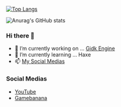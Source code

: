 [![Top Langs](https://github-readme-stats.vercel.app/api/top-langs/?username=Gidk-g)](https://github.com/anuraghazra/github-readme-stats)

![Anurag's GitHub stats](https://github-readme-stats.vercel.app/api?username=Gidk-g&show_icons=true&theme=radical)

### Hi there 👋

- 🔭 I’m currently working on ... [Gidk Engine](https://github.com/Gidk-g/Gidk-Engine)
- 🌱 I’m currently learning ... Haxe
- 📫 [My Social Medias](#Social-Medias)

### Social Medias
- [YouTube](https://www.youtube.com/channel/UCZu360PL3Nr-ppBmmmZhS2w)
- [Gamebanana](https://gamebanana.com/members/2078953)
